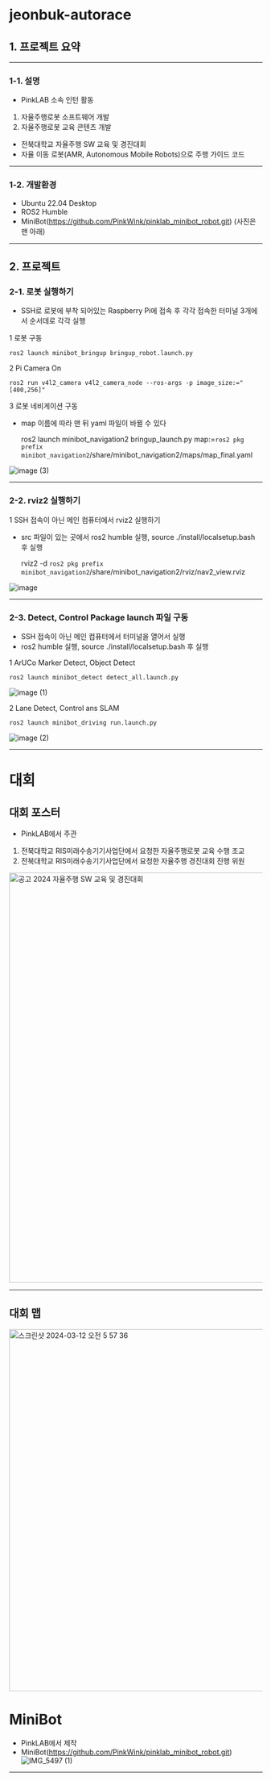 # jeonbuk-autorace

## 1. 프로젝트 요약
---
### 1-1. 설명
- PinkLAB 소속 인턴 활동
1. 자율주행로봇 소프트웨어 개발
2. 자율주행로봇 교육 콘텐츠 개발
- 전북대학교 자율주행 SW 교육 및 경진대회 
- 자율 이동 로봇(AMR, Autonomous Mobile Robots)으로 주행 가이드 코드

---
### 1-2. 개발환경
- Ubuntu 22.04 Desktop
- ROS2 Humble
- MiniBot(https://github.com/PinkWink/pinklab_minibot_robot.git)  (사진은 맨 아래)

---
## 2. 프로젝트 
### 2-1. 로봇 실행하기
- SSH로 로봇에 부착 되어있는 Raspberry Pi에 접속 후 각각 접속한 터미널 3개에서 순서데로 각각 실행

1 로봇 구동

    ros2 launch minibot_bringup bringup_robot.launch.py

2 Pi Camera On

    ros2 run v4l2_camera v4l2_camera_node --ros-args -p image_size:="[400,256]"

3 로봇 네비게이션 구동 
- map 이름에 따라 맨 뒤 yaml 파일이 바뀔 수 있다


    ros2 launch minibot_navigation2 bringup_launch.py map:=`ros2 pkg prefix minibot_navigation2`/share/minibot_navigation2/maps/map_final.yaml


![image (3)](https://github.com/VampireDeer/jeonbuk-autorace/assets/132260442/6c8ee2fc-8542-4df5-8b76-57c4fcf786fa)

---
### 2-2. rviz2 실행하기

1 SSH 접속이 아닌 메인 컴퓨터에서 rviz2 실행하기 
- src 파일이 있는 곳에서 ros2 humble 실행, source ./install/localsetup.bash 후 실행
  
    rviz2 -d `ros2 pkg prefix minibot_navigation2`/share/minibot_navigation2/rviz/nav2_view.rviz 

![image](https://github.com/VampireDeer/jeonbuk-autorace/assets/132260442/8689ea7e-6653-47be-adc7-1abc01619154)

---
### 2-3. Detect, Control Package launch 파일 구동

- SSH 접속이 아닌 메인 컴퓨터에서 터미널을 열어서 실행
- ros2 humble 실행, source ./install/localsetup.bash 후 실행

1 ArUCo Marker Detect, Object Detect 

    ros2 launch minibot_detect detect_all.launch.py

![image (1)](https://github.com/VampireDeer/jeonbuk-autorace/assets/132260442/acc227c0-bf41-4a0c-a9ca-be6b41e9547c)

2 Lane Detect, Control ans SLAM

    ros2 launch minibot_driving run.launch.py

![image (2)](https://github.com/VampireDeer/jeonbuk-autorace/assets/132260442/41d686ed-cad9-4727-8b5c-982e42dd832a)

---
# 대회
## 대회 포스터

- PinkLAB에서 주관

1. 전북대학교 RIS미래수송기기사업단에서 요청한 자율주행로봇 교육 수행 조교
2. 전북대학교 RIS미래수송기기사업단에서 요청한 자율주행 경진대회 진행 위원

<img width="813" alt="공고  2024 자율주행 SW 교육 및 경진대회" src="https://github.com/VampireDeer/jeonbuk-autorace/assets/132260442/070515f4-b086-472c-98da-3f7df5dd3a8b">

---
## 대회 맵

<img width="718" alt="스크린샷 2024-03-12 오전 5 57 36" src="https://github.com/VampireDeer/jeonbuk-autorace/assets/132260442/4d0e2e76-ace1-4388-919b-b755448e7f31">

# MiniBot 
- PinkLAB에서 제작
- MiniBot(https://github.com/PinkWink/pinklab_minibot_robot.git)
![IMG_5497 (1)](https://github.com/VampireDeer/jeonbuk-autorace/assets/132260442/e3f2d81e-0050-4123-b0cd-d2ffd4943d88)

---

